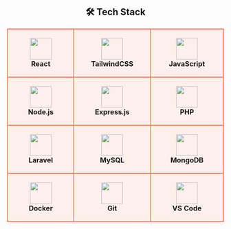 <h2 align="center">🛠️ Tech Stack</h2>

<div align="center">

<table>
  <tr>
    <td align="center" width="200" style="background: rgba(255, 115, 77, 0.1); border: 2px solid #ff734d; border-radius: 15px; padding: 20px;">
      <img src="https://cdn.jsdelivr.net/gh/devicons/devicon/icons/react/react-original.svg" width="50"/><br/>
      <b>React</b>
    </td>
    <td align="center" width="200" style="background: rgba(255, 115, 77, 0.1); border: 2px solid #ff734d; border-radius: 15px; padding: 20px;">
      <img src="https://cdn.jsdelivr.net/gh/devicons/devicon/icons/tailwindcss/tailwindcss-plain.svg" width="50"/><br/>
      <b>TailwindCSS</b>
    </td>
    <td align="center" width="200" style="background: rgba(255, 115, 77, 0.1); border: 2px solid #ff734d; border-radius: 15px; padding: 20px;">
      <img src="https://cdn.jsdelivr.net/gh/devicons/devicon/icons/javascript/javascript-original.svg" width="50"/><br/>
      <b>JavaScript</b>
    </td>
  </tr>
  <tr>
    <td align="center" width="200" style="background: rgba(255, 115, 77, 0.1); border: 2px solid #ff734d; border-radius: 15px; padding: 20px;">
      <img src="https://cdn.jsdelivr.net/gh/devicons/devicon/icons/nodejs/nodejs-original.svg" width="50"/><br/>
      <b>Node.js</b>
    </td>
    <td align="center" width="200" style="background: rgba(255, 115, 77, 0.1); border: 2px solid #ff734d; border-radius: 15px; padding: 20px;">
      <img src="https://cdn.jsdelivr.net/gh/devicons/devicon/icons/express/express-original.svg" width="50"/><br/>
      <b>Express.js</b>
    </td>
    <td align="center" width="200" style="background: rgba(255, 115, 77, 0.1); border: 2px solid #ff734d; border-radius: 15px; padding: 20px;">
      <img src="https://cdn.jsdelivr.net/gh/devicons/devicon/icons/php/php-original.svg" width="50"/><br/>
      <b>PHP</b>
    </td>
  </tr>
  <tr>
    <td align="center" width="200" style="background: rgba(255, 115, 77, 0.1); border: 2px solid #ff734d; border-radius: 15px; padding: 20px;">
      <img src="https://cdn.jsdelivr.net/gh/devicons/devicon/icons/laravel/laravel-plain.svg" width="50"/><br/>
      <b>Laravel</b>
    </td>
    <td align="center" width="200" style="background: rgba(255, 115, 77, 0.1); border: 2px solid #ff734d; border-radius: 15px; padding: 20px;">
      <img src="https://cdn.jsdelivr.net/gh/devicons/devicon/icons/mysql/mysql-original.svg" width="50"/><br/>
      <b>MySQL</b>
    </td>
    <td align="center" width="200" style="background: rgba(255, 115, 77, 0.1); border: 2px solid #ff734d; border-radius: 15px; padding: 20px;">
      <img src="https://cdn.jsdelivr.net/gh/devicons/devicon/icons/mongodb/mongodb-original.svg" width="50"/><br/>
      <b>MongoDB</b>
    </td>
  </tr>
  <tr>
    <td align="center" width="200" style="background: rgba(255, 115, 77, 0.1); border: 2px solid #ff734d; border-radius: 15px; padding: 20px;">
      <img src="https://cdn.jsdelivr.net/gh/devicons/devicon/icons/docker/docker-original.svg" width="50"/><br/>
      <b>Docker</b>
    </td>
    <td align="center" width="200" style="background: rgba(255, 115, 77, 0.1); border: 2px solid #ff734d; border-radius: 15px; padding: 20px;">
      <img src="https://cdn.jsdelivr.net/gh/devicons/devicon/icons/git/git-original.svg" width="50"/><br/>
      <b>Git</b>
    </td>
    <td align="center" width="200" style="background: rgba(255, 115, 77, 0.1); border: 2px solid #ff734d; border-radius: 15px; padding: 20px;">
      <img src="https://cdn.jsdelivr.net/gh/devicons/devicon/icons/vscode/vscode-original.svg" width="50"/><br/>
      <b>VS Code</b>
    </td>
  </tr>
</table>

</div>

